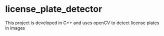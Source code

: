 # license_plate_detector
This project is developed in C++ and uses openCV to detect license plates in images
